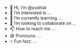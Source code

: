 - 👋 Hi, I’m @yushiai
- 👀 I’m interested in ...
- 🌱 I’m currently learning ...
- 💞️ I’m looking to collaborate on ...
- 📫 How to reach me ...
- 😄 Pronouns: ...
- ⚡ Fun fact: ...

<!---
yushiai/yushiai is a ✨ special ✨ repository because its `README.md` (this file) appears on your GitHub profile.
You can click the Preview link to take a look at your changes.
--->
